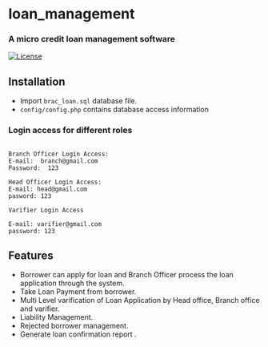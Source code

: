 # loan_management
### A micro credit loan management software

[![License](https://poser.pugx.org/pugx/badge-poser/license)](https://github.com/ojkalam/loan-management)

## Installation 
 * Import ```brac_loan.sql``` database file.
 * ```config/config.php``` contains database access information


### Login access for different roles
```

Branch Officer Login Access:
E-mail:  branch@gmail.com
Password:  123

Head Officer Login Access: 
E-mail: head@gmail.com
pasword: 123

Varifier Login Access

E-mail: varifier@gmail.com
password: 123

```
## Features

 * Borrower can apply for loan and Branch Officer process the loan application through the system.
 * Take Loan Payment from borrower.
 * Multi Level varification of Loan Application by Head office, Branch office and varifier.
 * Liability Management.
 * Rejected borrower management.
 * Generate loan confirmation report .
